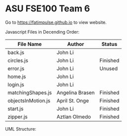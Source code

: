 ASU FSE100 Team 6
====================

Go to https://fatimpulse.github.io to view website.

Javascript Files in Decending Order: 

File Name | Author | Status
----------|--------|--------
back.js | John Li | 
circles.js | John Li | Finished
error.js | John Li | Unused
home.js | John Li | 
login.js | John Li | 
matchingShapes.js | Angelina Brasen | Finished
objectsInMotion.js | April St. Onge | Finished
start.js | John Li | Finished
zipper.js | Aztlan Olmedo | Finished

UML Structure:

